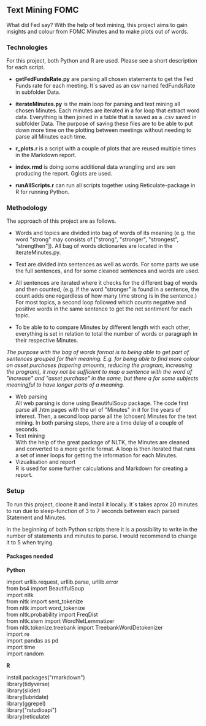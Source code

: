 ## Text Mining FOMC

What did Fed say? With the help of text mining, this project aims to gain insights and colour from FOMC Minutes and to make plots out of words.

### Technologies

For this project, both Python and R are used. Please see a short description for each script.

* **getFedFundsRate.py** are parsing all chosen statements to get the Fed Funds rate for each meeting. It´s saved as an csv named fedFundsRate in subfolder Data.
* **iterateMinutes.py** is the main loop for parsing and text mining all chosen Minutes. Each minutes are iterated in a for loop that extract word data. Everything is then joined in a table that is saved as a .csv saved in subfolder Data. The purpose of saving these files are to be able to put down more time on the plotting between meetings without needing to parse all Minutes each time.

* **r_plots.r** is a script with a couple of plots that are reused multiple times in the Markdown report.
* **index.rmd** is doing some additional data wrangling and are sen producing the report. Gglots are used.
* **runAllScripts.r** can run all scripts together using Reticulate-package in R for running Python.



### Methodology

The approach of this project are as follows.

* Words and topics are divided into bag of words of its meaning (e.g. the word "strong" may consists of ["strong", "stronger", "strongest", "strengthen"]). All bag of words dictionaries are located in the iterateMinutes.py.

* Text are divided into sentences as well as words. For some parts we use the full sentences, and for some cleaned sentences and words are used.

* All sentences are iterated where it checks for the different bag of words and then counted, (e.g. if the word "stronger" is found in a sentence, the count adds one regardless of how many time strong is in the sentence.) For most topics, a second loop followed which counts negative and positive words in the same sentence to get the net sentiment for each topic. 

* To be able to to compare Minutes by different length with each other, everything is set in relation to total the number of words or paragraph in their respective Minutes. 

*The purpose with the bag of words format is to being able to get part  of sentences grouped for their meaning. E.g. for being able to find more colour on asset purchases (tapering amounts, reducing the program, increasing the program), it may not be sufficient to map a sentence with the word of "increase" and "asset purchase" in the same, but there a for some subjects meaningful to have longer parts of a meaning.*


* Web parsing<br>
All web parsing is done using BeautifulSoup package. The code first parse all .htm pages with the url of "Minutes" in it for the years of interest. Then, a second loop parse all the (chosen) Minutes for the text mining. In both parsing steps, there are a time delay of a couple of seconds.<br>
* Text mining<br>
With the help of the great package of NLTK, the Minutes are cleaned and converted to a more gentle format. A loop is then iterated that runs a set of inner loops for getting the information for each Minutes.<br>
* Vizualisation and report<br>
R is used for some further calculations and Markdown for creating a report.<br>

### Setup

To run this project, cloone it and install it locally. It´s takes aprox 20 minutes to run due to sleep-function of 3 to 7 seconds between each parsed Statement and Minutes.

In the beginning of both Python scripts there it is a possibility to write in the number of statements and minutes to parse. I would recommend to change it to 5 when trying.

#### Packages needed
**Python**

import urllib.request, urllib.parse, urllib.error <br>
from bs4 import BeautifulSoup <br>
import nltk <br>
from nltk import sent_tokenize <br>
from nltk import word_tokenize <br>
from nltk.probability import FreqDist <br>
from nltk.stem import WordNetLemmatizer <br>
from nltk.tokenize.treebank import TreebankWordDetokenizer <br>
import re <br>
import pandas as pd <br>
import time <br>
import random <br>


**R**

install.packages("rmarkdown") <br>
library(tidyverse) <br>
library(slider) <br>
library(lubridate) <br>
library(ggrepel) <br>
library("rstudioapi")    <br>
library(reticulate) <br>
